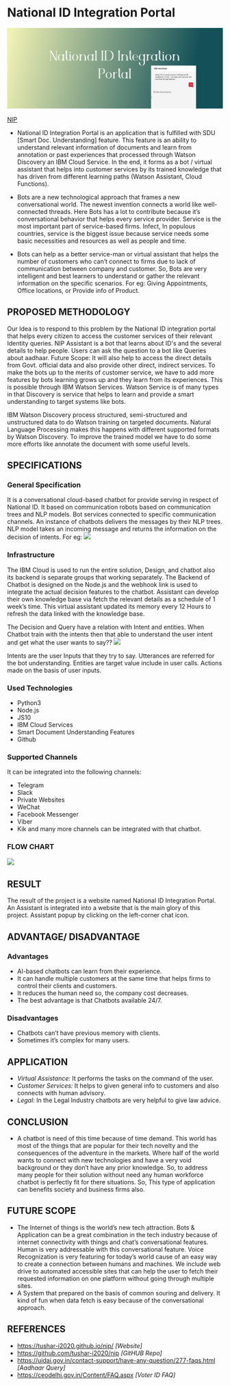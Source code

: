 # National ID Integration Portal

![](images/pic04.png)


[NIP](https://tushar-i2020.github.io/nip/)

- National ID Integration Portal is an application that is fulfilled with SDU [Smart Doc. Understanding] feature. This feature is an ability to understand relevant information of documents and learn from annotation or past experiences that processed through Watson Discovery an IBM Cloud Service. In the end, it forms as a  bot / virtual assistant that helps into customer services by its trained knowledge that has driven from different learning paths (Watson Assistant, Cloud Functions). 

- Bots are a new technological approach that frames a new conversational world. The newest invention connects a world like well-connected threads. Here Bots has a lot to contribute because it’s conversational behavior that helps every service provider. Service is the most important part of service-based firms. Infect, In populous countries, service is the biggest issue because service needs some basic necessities and resources as well as people and time.  
- Bots can help as a better service-man or virtual assistant that helps the number of customers who can’t connect to firms due to lack of communication between company and customer. So, Bots are very intelligent and best learners to understand or gather the relevant information on the specific scenarios. For eg: Giving Appointments, Office locations, or Provide info of Product.


## PROPOSED METHODOLOGY
Our Idea is to respond to this problem by the National ID integration portal that helps every citizen to access the customer services of their relevant Identity queries. NIP Assistant is a bot that learns about ID's and the several details to help people. Users can ask the question to a bot like Queries about aadhaar. Future Scope: It will also help to access the direct details from Govt. official data and also provide other direct, indirect services.
To make the bots up to the merits of customer service, we have to add more features by bots learning grows up and they learn from its experiences. This is possible through IBM Watson Services. Watson Service is of many types in that Discovery is service that helps to learn and provide a smart understanding to target systems like bots.


IBM Watson Discovery process structured, semi-structured and unstructured data to do Watson training on targeted documents. Natural Language Processing makes this happens with different supported formats by Watson Discovery. To improve the trained model we have to do some more efforts like annotate the document with some useful levels. 

## SPECIFICATIONS
### General Specification
It is a conversational cloud-based chatbot for provide serving in respect of National ID. It based on communication robots based on communication trees and NLP models.
Bot services connected to specific communication channels.
An instance of chatbots delivers the messages by their NLP trees.
NLP model takes an incoming message and returns the information on the decision of intents. For eg:
![](/images/img002.png)


### Infrastructure
The IBM Cloud is used to run the entire solution, Design, and chatbot also its backend is separate groups that working separately. The Backend of Chatbot is designed on the Node.js and the webhook link is used to integrate the actual decision features to the chatbot. Assistant can develop their own knowledge base via fetch the relevant details as a schedule of 1 week’s time. This virtual assistant updated its memory every 12 Hours to refresh the data linked with the knowledge base.



The Decision and Query have a relation with Intent and entities. When Chatbot train with the intents then that able to understand the user intent and get what the user wants to say??
![](/images/img0chat.jpg)

Intents are the user Inputs that they try to say. Utterances are referred for the bot understanding.
Entities are target value include in user calls. Actions made on the basis of user inputs.
### Used Technologies
 - Python3
 - Node.js
 - JS10
 - IBM Cloud Services
 - Smart Document Understanding Features
 - Github

### Supported Channels
It can be integrated into the following channels:
 - Telegram
 - Slack
 - Private Websites
 - WeChat
 - Facebook Messenger
 - Viber
 - Kik and many more channels can be integrated with that chatbot.

### FLOW CHART
![](/images/flow.png)

## RESULT
The result of the project is a website named National ID Integration Portal. An Assistant is integrated into a website that is the main glory of this project. Assistant popup by clicking on the left-corner chat icon. 



## ADVANTAGE/ DISADVANTAGE
### Advantages
 - AI-based chatbots can learn from their experience.
 - It can handle multiple customers at the same time that helps firms to control their clients and customers.
 - It reduces the human need so, the company cost decreases.
 - The best advantage is that Chatbots available 24/7.

### Disadvantages
 - Chatbots can’t have previous memory with clients.
 - Sometimes it’s complex for many users.


## APPLICATION
- *Virtual Assistance:* It performs the tasks on the command of the user.
- *Customer Services:* It helps to given general info to customers and also connects with human advisory.
- *Legal:* In the Legal Industry chatbots are very helpful to give law advice.

## CONCLUSION
- A chatbot is need of this time because of time demand. This world has most of the things that are popular for their tech novelty and the consequences of the adventure in the markets. Where half of the world wants to connect with new technologies and have a very void background or they don’t have any prior knowledge. So, to address many people for their solution without need any human workforce chatbot is perfectly fit for there situations. So, This type of application can benefits society and business firms also.

## FUTURE SCOPE
- The Internet of things is the world’s new tech attraction. Bots & Application can be a great combination in the tech industry because of internet connectivity with things and chat’s conversational features. Human is very addressable with this conversational feature. Voice Recognization is very featuring for today’s world cause of an easy way to create a connection between humans and machines. We include web drive to automated accessible sites that can help the user to fetch their requested information on one platform without going through multiple sites.
 - A System that prepared on the basis of common souring and delivery. It kind of fun when data fetch is easy because of the conversational approach. 

## REFERENCES
- https://tushar-i2020.github.io/nip/   *[Website]*
- https://github.com/tushar-i2020/nip  *[GitHUB Repo]*
- https://uidai.gov.in/contact-support/have-any-question/277-faqs.html *[Aadhaar Query]*
- https://ceodelhi.gov.in/Content/FAQ.aspx *[Voter ID FAQ]*


